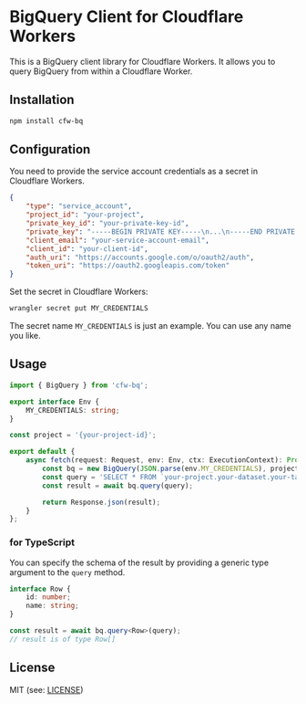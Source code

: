 # BigQuery Client for Cloudflare Workers

This is a BigQuery client library for Cloudflare Workers. It allows you to query BigQuery from within a Cloudflare Worker.

## Installation

```sh
npm install cfw-bq
```

## Configuration

You need to provide the service account credentials as a secret in Cloudflare Workers.

```json
{
	"type": "service_account",
	"project_id": "your-project",
	"private_key_id": "your-private-key-id",
	"private_key": "-----BEGIN PRIVATE KEY-----\n...\n-----END PRIVATE KEY-----\n",
	"client_email": "your-service-account-email",
	"client_id": "your-client-id",
	"auth_uri": "https://accounts.google.com/o/oauth2/auth",
	"token_uri": "https://oauth2.googleapis.com/token"
}
```

Set the secret in Cloudflare Workers:

```sh
wrangler secret put MY_CREDENTIALS
```

The secret name `MY_CREDENTIALS` is just an example. You can use any name you like.


## Usage

```ts
import { BigQuery } from 'cfw-bq';

export interface Env {
	MY_CREDENTIALS: string;
}

const project = '{your-project-id}';

export default {
	async fetch(request: Request, env: Env, ctx: ExecutionContext): Promise<Response> {
		const bq = new BigQuery(JSON.parse(env.MY_CREDENTIALS), project);
		const query = 'SELECT * FROM `your-project.your-dataset.your-table` LIMIT 10';
		const result = await bq.query(query);

		return Response.json(result);
	}
};
```

### for TypeScript

You can specify the schema of the result by providing a generic type argument to the `query` method.

```ts
interface Row {
	id: number;
	name: string;
}

const result = await bq.query<Row>(query);
// result is of type Row[]
```

## License

MIT (see: [LICENSE](LICENSE))
